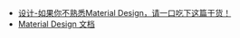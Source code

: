 - [设计-如果你不熟悉Material Design，请一口吃下这篇干货！](https://www.uisdc.com/material-design-knowledge)
- [Material Design 文档](https://www.mdui.org/design/material-design/introduction.html#)

